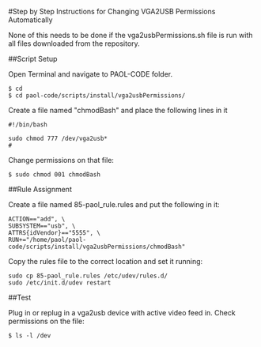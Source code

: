 #Step by Step Instructions for Changing VGA2USB Permissions Automatically

None of this needs to be done if the vga2usbPermissions.sh file is run with all files downloaded from the repository.

##Script Setup

Open Terminal and navigate to PAOL-CODE folder.
```
$ cd
$ cd paol-code/scripts/install/vga2usbPermissions/
```

Create a file named "chmodBash" and place the following lines in it
```
#!/bin/bash

sudo chmod 777 /dev/vga2usb*
#
```

Change permissions on that file:
```
$ sudo chmod 001 chmodBash
```

##Rule Assignment

Create a file named 85-paol_rule.rules and put the following in it:
```
ACTION=="add", \
SUBSYSTEM=="usb", \
ATTRS{idVendor}=="5555", \
RUN+="/home/paol/paol-code/scripts/install/vga2usbPermissions/chmodBash"
```

Copy the rules file to the correct location and set it running:
```
sudo cp 85-paol_rule.rules /etc/udev/rules.d/
sudo /etc/init.d/udev restart
```

##Test

Plug in or replug in a vga2usb device with active video feed in. Check permissions on the file:
```
$ ls -l /dev
```

